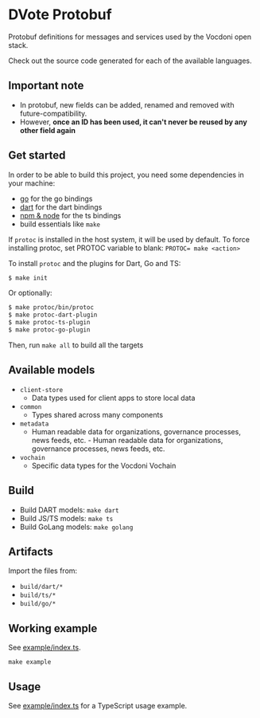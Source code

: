 # DVote Protobuf

Protobuf definitions for messages and services used by the Vocdoni open stack.

Check out the source code generated for each of the available languages.

## Important note

- In protobuf, new fields can be added, renamed and removed with future-compatibility.
- However, **once an ID has been used, it can't never be reused by any other field again**

## Get started

In order to be able to build this project, you need some dependencies in your machine:

- [go](https://golang.org/doc/install) for the go bindings
- [dart](https://dart.dev/get-dart) for the dart bindings
- [npm & node](https://nodejs.org/en/download/) for the ts bindings
- build essentials like `make`

If `protoc` is installed in the host system, it will be used by default.
To force installing protoc, set PROTOC variable to blank: `PROTOC= make <action>`

To install `protoc` and the plugins for Dart, Go and TS:

```sh
$ make init
```

Or optionally:

```sh
$ make protoc/bin/protoc
$ make protoc-dart-plugin
$ make protoc-ts-plugin
$ make protoc-go-plugin
```

Then, run `make all` to build all the targets

## Available models

- `client-store`
  - Data types used for client apps to store local data
- `common`
  - Types shared across many components
- `metadata`
  - Human readable data for organizations, governance processes, news feeds, etc.  - Human readable data for organizations, governance processes, news feeds, etc.
- `vochain`
  - Specific data types for the Vocdoni Vochain

## Build

+ Build DART models: `make dart`
+ Build JS/TS models: `make ts`
+ Build GoLang models: `make golang`

## Artifacts

Import the files from:
- `build/dart/*`
- `build/ts/*`
- `build/go/*`

## Working example

See [example/index.ts](example/index.ts).

```
make example
```

## Usage

See [example/index.ts](./example/index.ts) for a TypeScript usage example.
